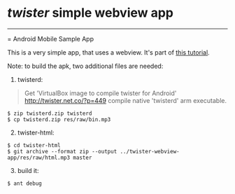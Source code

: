 # _twister_ simple webview app

---

= Android Mobile Sample App

This is a very simple app, that uses a webview. It's part of [this tutorial](http://dev.tscolari.me/2011/09/19/android-webapp-in-3-minutes/).

Note: to build the apk, two additional files are needed:

1) twisterd:
> Get 'VirtualBox image to compile twister for Android'
> http://twister.net.co/?p=449
> compile native 'twisterd' arm executable.

```
$ zip twisterd.zip twisterd
$ cp twisterd.zip res/raw/bin.mp3
```

2) twister-html:

```
$ cd twister-html
$ git archive --format zip --output ../twister-webview-app/res/raw/html.mp3 master
```

3) build it:

```
$ ant debug
```
